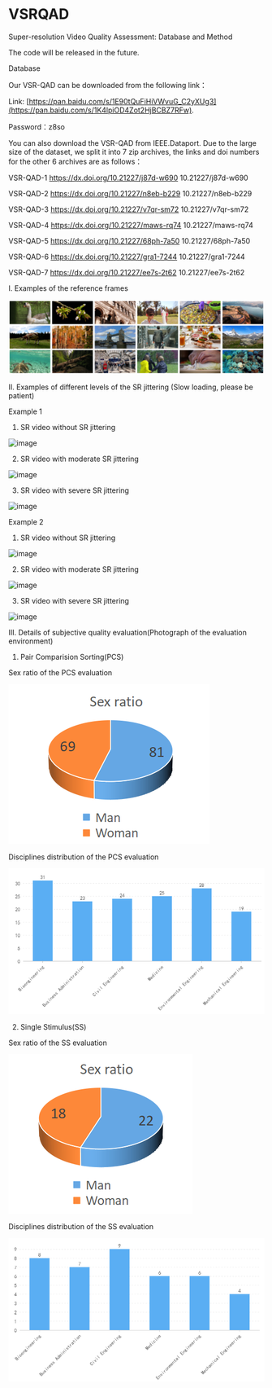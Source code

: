 # VSRQAD
Super-resolution Video Quality Assessment: Database and Method

The code will be released in the future.

Database

Our VSR-QAD can be downloaded from the following link：

Link: [https://pan.baidu.com/s/1E90tQuFiHiVWvuG_C2yXUg3](https://pan.baidu.com/s/1K4lpiOD4Zot2HjBCBZ7RFw).

Password：z8so


You can also download the VSR-QAD from IEEE.Dataport. Due to the large size of the dataset, we split it into 7 zip archives, the links and doi numbers for the other 6 archives are as follows：

VSR-QAD-1
https://dx.doi.org/10.21227/j87d-w690  10.21227/j87d-w690

VSR-QAD-2
https://dx.doi.org/10.21227/n8eb-b229 10.21227/n8eb-b229

VSR-QAD-3
https://dx.doi.org/10.21227/v7qr-sm72 10.21227/v7qr-sm72

VSR-QAD-4
https://dx.doi.org/10.21227/maws-rq74 10.21227/maws-rq74

VSR-QAD-5
https://dx.doi.org/10.21227/68ph-7a50 10.21227/68ph-7a50

VSR-QAD-6
https://dx.doi.org/10.21227/gra1-7244  10.21227/gra1-7244

VSR-QAD-7
https://dx.doi.org/10.21227/ee7s-2t62 10.21227/ee7s-2t62

I. Examples of the reference frames

![image](https://github.com/key1cdc/VSRQAD/blob/master/images/reference.png)

II. Examples of different levels of the SR jittering (Slow loading, please be patient)

Example 1
1. SR video without SR jittering

![image](https://github.com/key1cdc/VSRQAD/blob/master/images/video007_x2.gif)

2. SR video with moderate SR jittering

![image](https://github.com/key1cdc/VSRQAD/blob/master/images/video007_x4.gif)

3. SR video with severe SR jittering

![image](https://github.com/key1cdc/VSRQAD/blob/master/images/video007_x8.gif)

Example 2
1. SR video without SR jittering

![image](https://github.com/key1cdc/VSRQAD/blob/master/images/video222_x2.gif)

2. SR video with moderate SR jittering

![image](https://github.com/key1cdc/VSRQAD/blob/master/images/video222_x4.gif)

3. SR video with severe SR jittering

![image](https://github.com/key1cdc/VSRQAD/blob/master/images/video222_x8.gif)

III. Details of subjective quality evaluation(Photograph of the evaluation environment)

1. Pair Comparision Sorting(PCS)

Sex ratio of the PCS evaluation

![image](https://github.com/key1cdc/VSRQAD/blob/master/images/PCS_1.png)

Disciplines distribution of the PCS evaluation

![image](https://github.com/key1cdc/VSRQAD/blob/master/images/PCS_2.png)

2. Single Stimulus(SS)

Sex ratio of the SS evaluation

![image](https://github.com/key1cdc/VSRQAD/blob/master/images/SS_1.png)

Disciplines distribution of the SS evaluation

![image](https://github.com/key1cdc/VSRQAD/blob/master/images/SS_2.png)


